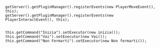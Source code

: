 

    
    getServer().getPluginManager().registerEvents(new PlayerMoveEvent(), this);
    getServer().getPluginManager().registerEvents(new PlayerInteractEvent(), this);

    
    this.getCommand("Inizia").setExecutor(new inizia());
    this.getCommand("Vai").setExecutor(new Vai());
    this.getCommand("Non Fermarti").setExecutor(new Non fermarti());


